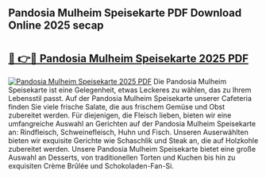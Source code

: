 ## Pandosia Mulheim Speisekarte PDF Download Online 2025 secap

# <h2><a href="http://gcd3hbg.nevu.top/?p=Pandosia+Mulheim+Speisekarte">🔗 👉🔴 Pandosia Mulheim Speisekarte 2025 PDF</a></h2>

[![Pandosia Mulheim Speisekarte 2025 PDF](https://i.imgur.com/dBaPXMq.png)](http://gcd3hbg.nevu.top/?p=Pandosia+Mulheim+Speisekarte)
Die Pandosia Mulheim Speisekarte ist eine Gelegenheit, etwas Leckeres zu wählen, das zu Ihrem Lebensstil passt. Auf der Pandosia Mulheim Speisekarte unserer Cafeteria finden Sie viele frische Salate, die aus frischem Gemüse und Obst zubereitet werden. Für diejenigen, die Fleisch lieben, bieten wir eine umfangreiche Auswahl an Gerichten auf der Pandosia Mulheim Speisekarte an: Rindfleisch, Schweinefleisch, Huhn und Fisch. Unseren Auserwählten bieten wir exquisite Gerichte wie Schaschlik und Steak an, die auf Holzkohle zubereitet werden. Unsere Pandosia Mulheim Speisekarte bietet eine große Auswahl an Desserts, von traditionellen Torten und Kuchen bis hin zu exquisiten Crème Brûlée und Schokoladen-Fan-Si.
